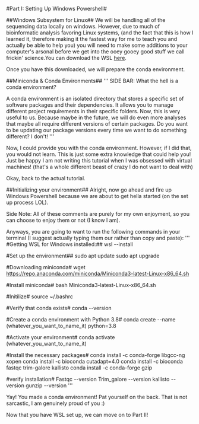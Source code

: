 #Part I: Setting Up Windows Powershell#

##Windows Subsystem for Linux##
We will be handling all of the sequencing data locally on windows. However, due to much of bioinformatic analysis favoring Linux systems, (and the fact that this is how I learned it, therefore making it the fastest way for me to teach you and actually be able to help you) you will need to make some additions to your computer's arsonal before we get into the ooey gooey good stuff we call frickin' science.You can download the WSL [here](https://ubuntu.com/desktop/wsl).

Once you have this downloaded, we will prepare the conda environment. 

##Miniconda & Conda Environments##
'''
SIDE BAR:
What the hell is a conda environment?

A conda environment is an isolated directory that stores a specific set of software packages and their dependencies. It allows you to manage different project requirements in their specific folders. Now, this is very useful to us. Because maybe in the future, we will do even more analyses that maybe all require different versions of certain packages. Do you want to be updating our package versions every time we want to do something different? I don't!
'''

Now, I could provide you with the conda environment. However, if I did that, you would not learn. This is just some extra knowledge that could help you! Just be happy I am not writing this tutorial when I was obsessed with virtual machines! (that's a whole different beast of crazy I do not want to deal with)

Okay, back to the actual tutorial.

##Initializing your environment##
Alright, now go ahead and fire up Windows Powershell because we are about to get hella started (on the set up process LOL).

Side Note: All of these comments are purely for my own enjoyment, so you can choose to enjoy them or not (I know I am).

Anyways, you are going to want to run the following commands in your terminal (I suggest actually typing them our rather than copy and paste):
'''
#Getting WSL for Windows installed:##
wsl --install

#Set up the environment##
sudo apt update
sudo apt upgrade

#Downloading miniconda#
wget https://repo.anaconda.com/miniconda/Miniconda3-latest-Linux-x86_64.sh

#Install miniconda#
bash Miniconda3-latest-Linux-x86_64.sh

#Initilize#
source ~/.bashrc

#Verify that conda exists#
conda --version

#Create a conda environment with Python 3.8#
conda create --name (whatever_you_want_to_name_it) python=3.8

#Activate your environment#
conda activate (whatever_you_want_to_name_it)

#Install the necessary packages#
conda install -c conda-forge libgcc-ng xopen
conda install -c bioconda cutadapt=4.0
conda install -c bioconda fastqc trim-galore kallisto
conda install -c conda-forge gzip

#verify installation#
Fastqc --version
Trim_galore --version
kallisto --version
gunzip --version
'''

Yay! You made a conda environment! Pat yourself on the back. That is not sarcastic, I am genuinely proud of you :)

Now that you have WSL set up, we can move on to Part II!
